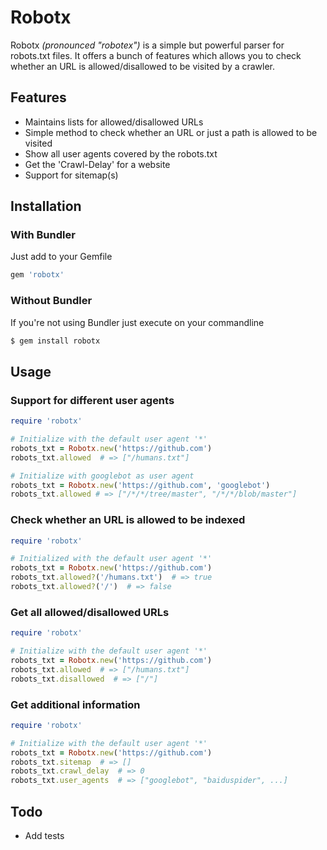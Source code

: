 # Robotx
Robotx _(pronounced "robotex")_ is a simple but powerful parser for robots.txt files.
It offers a bunch of features which allows you to check whether an URL is allowed/disallowed to be visited by a crawler.


## Features

- Maintains lists for allowed/disallowed URLs
- Simple method to check whether an URL or just a path is allowed to be visited
- Show all user agents covered by the robots.txt
- Get the 'Crawl-Delay' for a website
- Support for sitemap(s)

## Installation
### With Bundler
Just add to your Gemfile
~~~ruby
gem 'robotx'
~~~

### Without Bundler
If you're not using Bundler just execute on your commandline
~~~bash
$ gem install robotx
~~~

## Usage
### Support for different user agents
~~~ruby
require 'robotx'

# Initialize with the default user agent '*'
robots_txt = Robotx.new('https://github.com')
robots_txt.allowed  # => ["/humans.txt"]

# Initialize with googlebot as user agent
robots_txt = Robotx.new('https://github.com', 'googlebot')
robots_txt.allowed # => ["/*/*/tree/master", "/*/*/blob/master"]
~~~

### Check whether an URL is allowed to be indexed
~~~ruby
require 'robotx'

# Initialized with the default user agent '*'
robots_txt = Robotx.new('https://github.com')
robots_txt.allowed?('/humans.txt')  # => true
robots_txt.allowed?('/')  # => false
~~~

### Get all allowed/disallowed URLs
~~~ruby
require 'robotx'

# Initialize with the default user agent '*'
robots_txt = Robotx.new('https://github.com')
robots_txt.allowed  # => ["/humans.txt"]
robots_txt.disallowed  # => ["/"]
~~~

### Get additional information
~~~ruby
require 'robotx'

# Initialize with the default user agent '*'
robots_txt = Robotx.new('https://github.com')
robots_txt.sitemap  # => []
robots_txt.crawl_delay  # => 0
robots_txt.user_agents  # => ["googlebot", "baiduspider", ...]
~~~

## Todo
- Add tests
